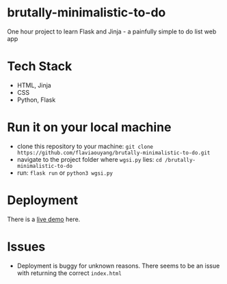 # brutally-minimalistic-to-do

One hour project to learn Flask and Jinja - a painfully simple to do list web app

# Tech Stack

- HTML, Jinja
- CSS
- Python, Flask

# Run it on your local machine

- clone this repository to your machine: `git clone https://github.com/flaviaouyang/brutally-minimalistic-to-do.git`
- navigate to the project folder where `wgsi.py` lies: `cd /brutally-minimalistic-to-do`
- run: `flask run` or `python3 wgsi.py`

# Deployment

There is a [live demo](https://just-do-it-dammit.herokuapp.com) here.

# Issues

- Deployment is buggy for unknown reasons. There seems to be an issue with returning the correct `index.html`
